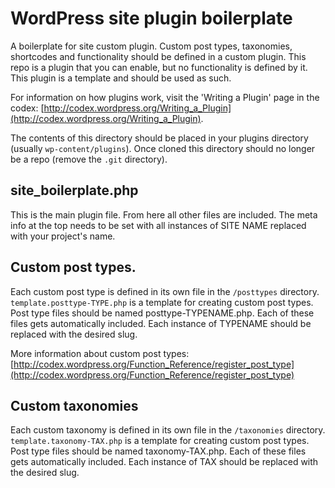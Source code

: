 # WordPress site plugin boilerplate

A boilerplate for site custom plugin. Custom post types, taxonomies, shortcodes and functionality should be defined in a custom plugin. This repo is a plugin that you can enable, but no functionality is defined by it. This plugin is a template and should be used as such.

For information on how plugins work, visit the 'Writing a Plugin' page in the codex: [http://codex.wordpress.org/Writing_a_Plugin](http://codex.wordpress.org/Writing_a_Plugin).

The contents of this directory should be placed in your plugins directory (usually `wp-content/plugins`). Once cloned this directory should no longer be a repo (remove the `.git` directory).

## site_boilerplate.php

This is the main plugin file. From here all other files are included. The meta info at the top needs to be set with all instances of SITE NAME replaced with your project's name.

## Custom post types.

Each custom post type is defined in its own file in the `/posttypes` directory. `template.posttype-TYPE.php` is a template for creating custom post types. Post type files should be named posttype-TYPENAME.php. Each of these files gets automatically included. Each instance of TYPENAME should be replaced with the desired slug.

More information about custom post types: [http://codex.wordpress.org/Function_Reference/register_post_type](http://codex.wordpress.org/Function_Reference/register_post_type)

## Custom taxonomies

Each custom taxonomy is defined in its own file in the `/taxonomies` directory. `template.taxonomy-TAX.php` is a template for creating custom post types. Post type files should be named taxonomy-TAX.php. Each of these files gets automatically included. Each instance of TAX should be replaced with the desired slug.